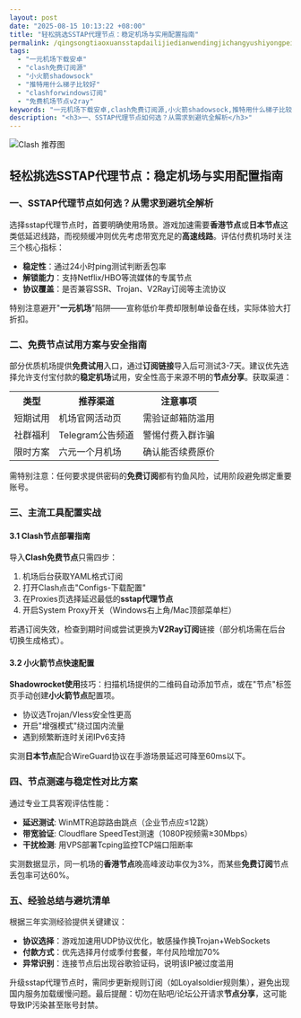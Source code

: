 ```yaml
---
layout: post
date: "2025-08-15 10:13:22 +08:00"
title: "轻松挑选SSTAP代理节点：稳定机场与实用配置指南"
permalink: /qingsongtiaoxuansstapdailijiedianwendingjichangyushiyongpeizhizhinan/
tags:
  - "一元机场下载安卓"
  - "clash免费订阅源"
  - "小火箭shadowsock"
  - "推特用什么梯子比较好"
  - "clashforwindows订阅"
  - "免费机场节点v2ray"
keywords: "一元机场下载安卓,clash免费订阅源,小火箭shadowsock,推特用什么梯子比较好,clashforwindows订阅,免费机场节点v2ray"
description: "<h3>一、SSTAP代理节点如何选？从需求到避坑全解析</h3>"
---
```


![Clash 推荐图](https://clashjd.github.io/assets/img/稳定订阅机场推荐.png)

## 轻松挑选SSTAP代理节点：稳定机场与实用配置指南

<h3>一、SSTAP代理节点如何选？从需求到避坑全解析</h3>
<p>选择sstap代理节点时，首要明确使用场景。游戏加速需要<strong>香港节点</strong>或<strong>日本节点</strong>这类低延迟线路，而视频缓冲则优先考虑带宽充足的<strong>高速线路</strong>。评估付费机场时关注三个核心指标：<ul><li><strong>稳定性</strong>：通过24小时ping测试判断丢包率</li><li><strong>解锁能力</strong>：支持Netflix/HBO等流媒体的专属节点</li><li><strong>协议覆盖</strong>：是否兼容SSR、Trojan、V2Ray订阅等主流协议</li></ul>特别注意避开"<strong>一元机场</strong>"陷阱——宣称低价年费却限制单设备在线，实际体验大打折扣。</p>
<h3>二、免费节点试用方案与安全指南</h3>
<p>部分优质机场提供<strong>免费试用</strong>入口，通过<strong>订阅链接</strong>导入后可测试3-7天。建议优先选择允许支付宝付款的<strong>稳定机场</strong>试用，安全性高于来源不明的<strong>节点分享</strong>。获取渠道：<table><tr><th>类型</th><th>推荐渠道</th><th>注意事项</th></tr><tr><td>短期试用</td><td>机场官网活动页</td><td>需验证邮箱防滥用</td></tr><tr><td>社群福利</td><td>Telegram公告频道</td><td>警惕付费入群诈骗</td></tr><tr><td>限时方案</td><td>六元一个月机场</td><td>确认能否续费原价</td></tr></table>需特别注意：任何要求提供密码的<strong>免费订阅</strong>都有钓鱼风险，试用阶段避免绑定重要账号。</p>
<h3>三、主流工具配置实战</h3>
<h4>3.1 Clash节点部署指南</h4>
<p>导入<strong>Clash免费节点</strong>只需四步：<ol><li>机场后台获取YAML格式订阅</li><li>打开Clash点击"Configs-下载配置"</li><li>在Proxies页选择延迟最低的<strong>sstap代理节点</strong></li><li>开启System Proxy开关（Windows右上角/Mac顶部菜单栏）</li></ol>若遇订阅失效，检查到期时间或尝试更换为<strong>V2Ray订阅</strong>链接（部分机场需在后台切换生成格式）。</p>
<h4>3.2 小火箭节点快速配置</h4>
<p><strong>Shadowrocket使用</strong>技巧：扫描机场提供的二维码自动添加节点，或在"节点"标签页手动创建<strong>小火箭节点</strong>配置项。<ul><li>协议选Trojan/Vless安全性更高</li><li>开启"增强模式"绕过国内流量</li><li>遇到频繁断连时关闭IPv6支持</li></ul>实测<strong>日本节点</strong>配合WireGuard协议在手游场景延迟可降至60ms以下。</p>
<h3>四、节点测速与稳定性对比方案</h3>
<p>通过专业工具客观评估性能：<ul><li><strong>延迟测试</strong>: WinMTR追踪路由跳点（企业节点应≤12跳）</li><li><strong>带宽验证</strong>: Cloudflare SpeedTest测速（1080P视频需≥30Mbps）</li><li><strong>干扰检测</strong>: 用VPS部署Tcping监控TCP端口阻断率</li></ul>实测数据显示，同一机场的<strong>香港节点</strong>晚高峰波动率仅为3%，而某些<strong>免费订阅</strong>节点丢包率可达60%。</p>
<h3>五、经验总结与避坑清单</h3>
<p>根据三年实测经验提供关键建议：<ul><li><strong>协议选择</strong>：游戏加速用UDP协议优化，敏感操作换Trojan+WebSockets</li><li><strong>付款方式</strong>：优先选择月付或季付套餐，年付风险增加70%</li><li><strong>异常识别</strong>：连接节点后出现谷歌验证码，说明该IP被过度滥用</li></ul>升级sstap代理节点时，需同步更新规则订阅（如Loyalsoldier规则集），避免出现国内服务加载缓慢问题。最后提醒：切勿在贴吧/论坛公开请求<strong>节点分享</strong>，这可能导致IP污染甚至账号封禁。</p>